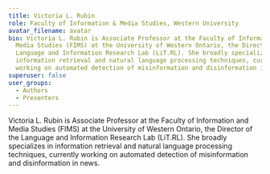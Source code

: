 ```yaml
---
title: Victoria L. Rubin
role: Faculty of Information & Media Studies, Western University
avatar_filename: avatar
bio: Victoria L. Rubin is Associate Professor at the Faculty of Information and
  Media Studies (FIMS) at the University of Western Ontario, the Director of the
  Language and Information Research Lab (LiT.RL). She broadly specializes in
  information retrieval and natural language processing techniques, currently
  working on automated detection of misinformation and disinformation in news.
superuser: false
user_groups:
  - Authors
  - Presenters
---
```

Victoria L. Rubin is Associate Professor at the Faculty of Information and Media Studies
(FIMS) at the University of Western Ontario, the Director of the Language and Information
Research Lab (LiT.RL). She broadly specializes in information retrieval and natural language
processing techniques, currently working on automated detection of misinformation and
disinformation in news.
